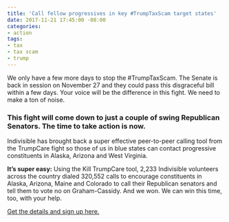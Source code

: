 ```yaml
---
title: 'Call fellow progressives in key #TrumpTaxScam target states'
date: 2017-11-21 17:45:00 -08:00
categories:
- action
tags:
- tax
- tax scam
- trump
---
```


We only have a few more days to stop the #TrumpTaxScam. The Senate is back in session on November 27 and they could pass this disgraceful bill within a few days. Your voice will be the difference in this fight. We need to make a ton of noise. 


### This fight will come down to just a couple of swing Republican Senators. The time to take action is now. 

Indivisible has brought back a super effective peer-to-peer calling tool from the TrumpCare fight so those of us in blue states can contact progressive constituents in Alaska, Arizona and West Virginia. 

**It’s super easy:** Using the Kill TrumpCare tool, 2,233 Indivisible volunteers across the country dialed 320,552 calls to encourage constituents in Alaska, Arizona, Maine and Colorado to call their Republican senators and tell them to vote no on Graham-Cassidy. And we won. We can win this time, too, with your help. 

[Get the details and sign up here.](https://www.trumptaxscam.org/calls-to-kill-the-tax-scam) 